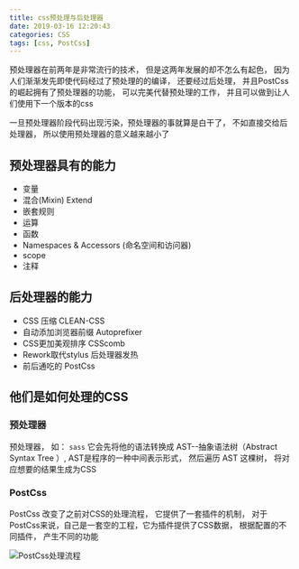 ```yaml
---
title: css预处理与后处理器
date: 2019-03-16 12:20:43
categories: CSS
tags: [css, PostCss]
---
```

<script type="text/javascript" src="/js/src/bai.js"></script>

预处理器在前两年是非常流行的技术， 但是这两年发展的却不怎么有起色， 因为人们渐渐发先即使代码经过了预处理的的编译， 还要经过后处理， 并且PostCss 的崛起拥有了预处理器的功能， 可以完美代替预处理的工作， 并且可以做到让人们使用下一个版本的css

一旦预处理器阶段代码出现污染，预处理器的事就算是白干了， 不如直接交给后处理器，  所以使用预处理器的意义越来越小了

## 预处理器具有的能力
* 变量
* 混合(Mixin) Extend
* 嵌套规则
* 运算
* 函数
* Namespaces & Accessors (命名空间和访问器)
* scope
* 注释


## 后处理器的能力

* CSS 压缩 CLEAN-CSS
* 自动添加浏览器前缀 Autoprefixer
* CSS更加美观排序 CSScomb
* Rework取代stylus 后处理器发热
* 前后通吃的 PostCss





## 他们是如何处理的CSS

### 预处理器

预处理器， 如： `sass` 它会先将他的语法转换成 AST--抽象语法树（Abstract Syntax Tree ）, AST是程序的一种中间表示形式， 然后遍历 AST 这棵树， 将对应想要的结果生成为CSS 

### PostCss

PostCss 改变了之前对CSS的处理流程， 它提供了一套插件的机制， 对于PostCss来说，自己是一套空的工程，它为插件提供了CSS数据， 根据配置的不同插件， 产生不同的功能

![PostCss处理流程](http://img.nixiaolei.com/2019-03-16-13-23-52.png)

